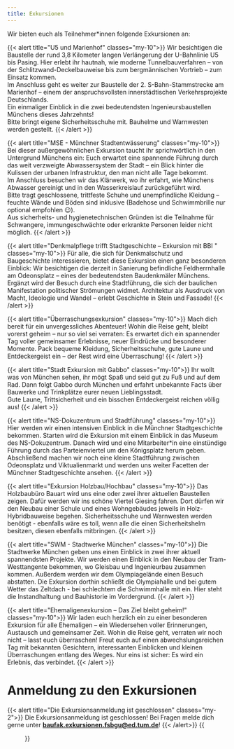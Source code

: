 ```yaml
---
title: Exkursionen
---
```

Wir bieten euch als Teilnehmer\*innen folgende Exkursionen an:

{{< alert title="U5 und Marienhof" classes="my-10">}}
Wir besichtigen die Baustelle der rund 3,8 Kilometer langen Verlängerung der U-Bahnlinie U5 bis Pasing. Hier erlebt ihr hautnah, wie moderne Tunnelbauverfahren – von der Schlitzwand-Deckelbauweise bis zum bergmännischen Vortrieb – zum Einsatz kommen.  
Im Anschluss geht es weiter zur Baustelle der 2. S-Bahn-Stammstrecke am Marienhof – einem der anspruchsvollsten innerstädtischen Verkehrsprojekte Deutschlands.  
Ein einmaliger Einblick in die zwei bedeutendsten Ingenieursbaustellen Münchens dieses Jahrzehnts!  
Bitte bringt eigene Sicherheitsschuhe mit. Bauhelme und Warnwesten werden gestellt.
{{< /alert >}}

{{< alert title="MSE - Münchner Stadtentwässerung" classes="my-10">}}
Bei dieser außergewöhnlichen Exkursion taucht ihr sprichwörtlich in den Untergrund Münchens ein: Euch erwartet eine spannende Führung durch das weit verzweigte Abwassersystem der Stadt – ein Blick hinter die Kulissen der urbanen Infrastruktur, den man nicht alle Tage bekommt.  
Im Anschluss besuchen wir das Klärwerk, wo ihr erfahrt, wie Münchens Abwasser gereinigt und in den Wasserkreislauf zurückgeführt wird.  
Bitte tragt geschlossene, trittfeste Schuhe und unempfindliche Kleidung – feuchte Wände und Böden sind inklusive (Badehose und Schwimmbrille nur optional empfohlen 😉).  
Aus sicherheits- und hygienetechnischen Gründen ist die Teilnahme für Schwangere, immungeschwächte oder erkrankte Personen leider nicht möglich.
{{< /alert >}}

{{< alert title="Denkmalpflege trifft Stadtgeschichte – Exkursion mit BBI " classes="my-10">}}
Für alle, die sich für Denkmalschutz und Baugeschichte interessieren, bietet diese Exkursion einen ganz besonderen Einblick: Wir besichtigen die derzeit in Sanierung befindliche Feldherrnhalle am Odeonsplatz – eines der bedeutendsten Baudenkmäler Münchens.  
Ergänzt wird der Besuch durch eine Stadtführung, die sich der baulichen Manifestation politischer Strömungen widmet. Architektur als Ausdruck von Macht, Ideologie und Wandel – erlebt Geschichte in Stein und Fassade!
{{< /alert >}}

{{< alert title="Überraschungsexkursion" classes="my-10">}}
Mach dich bereit für ein unvergessliches Abenteuer! Wohin die Reise geht, bleibt vorerst geheim – nur so viel sei verraten: Es erwartet dich ein spannender Tag voller gemeinsamer Erlebnisse, neuer Eindrücke und besonderer Momente. Pack bequeme Kleidung, Sicherheitsschuhe, gute Laune und Entdeckergeist ein – der Rest wird eine Überraschung!
{{< /alert >}}

{{< alert title="Stadt Exkursion mit Gabbo" classes="my-10">}}
Ihr wollt was von München sehen, ihr mögt Spaß und seid gut zu Fuß und auf dem Rad. Dann folgt Gabbo durch München und erfahrt unbekannte Facts über Bauwerke und Trinkplätze eurer neuen Lieblingsstadt.  
Gute Laune, Trittsicherheit und ein bisschen Entdeckergeist reichen völlig aus!
{{< /alert >}}

{{< alert title="NS-Dokuzentrum und Stadtführung" classes="my-10">}}
Hier werden wir einen intensiven Einblick in die Münchner Stadtgeschichte bekommen. Starten wird die Exkursion mit einem Einblick in das Museum des NS-Dokuzentrum. Danach wird und eine Mitarbeiter*in eine einstündige Führung durch das Parteienviertel um den Königsplatz herum geben. Abschließend machen wir noch eine kleine Stadtführung zwischen Odeonsplatz und Viktualienmarkt und werden uns weiter Facetten der Münchner Stadtgeschichte ansehen.
{{< /alert >}}

{{< alert title="Exkursion Holzbau/Hochbau" classes="my-10">}}
Das Holzbaubüro Bauart wird uns eine oder zwei ihrer aktuellen Baustellen zeigen. Dafür werden wir ins schöne Viertel Giesing fahren. Dort dürfen wir den Neubau einer Schule und eines Wohngebäudes jeweils in Holz-Hybridbauweise begehen. Sicherheitsschuhe und Warnwesten werden benötigt - ebenfalls wäre es toll, wenn alle die einen Sicherheitshelm besitzen, diesen ebenfalls mitbringen.
{{< /alert >}}

{{< alert title="SWM - Stadtwerke München" classes="my-10">}}
Die Stadtwerke München geben uns einen Einblick in zwei ihrer aktuell spannendsten Projekte. Wir werden einen Einblick in den Neubau der Tram-Westtangente bekommen, wo Gleisbau und Ingenieurbau zusammen kommen. Außerdem werden wir dem Olympiagelände einen Besuch abstatten. Die Exkursion dorthin schließt die Olympiahalle und bei gutem Wetter das Zeltdach - bei schlechtem die Schwimmhalle mit ein. Hier steht die Instandhaltung und Bauhistorie im Vordergrund.
{{< /alert >}}

{{< alert title="Ehemaligenexkursion – Das Ziel bleibt geheim!" classes="my-10">}}
Wir laden euch herzlich ein zu einer besonderen Exkursion für alle Ehemaligen – ein Wiedersehen voller Erinnerungen, Austausch und gemeinsamer Zeit. Wohin die Reise geht, verraten wir noch nicht – lasst euch überraschen! Freut euch auf einen abwechslungsreichen Tag mit bekannten Gesichtern, interessanten Einblicken und kleinen Überraschungen entlang des Weges. Nur eins ist sicher: Es wird ein Erlebnis, das verbindet.
{{< /alert >}}



# Anmeldung zu den Exkursionen

{{< alert title="Die Exkursionsanmeldung ist geschlossen" classes="my-2">}}
Die Exkursionsanmeldung ist geschlossen! Bei Fragen melde dich gerne unter **[baufak.exkursionen.fsbgu@ed.tum.de](mailto:baufak.exkursionen.fsbgu@ed.tum.de)**!
{{< /alert>}}
{{<figure class="inline-flex flex-col items-center w-full py-6" src="geschlossen.png">}}
